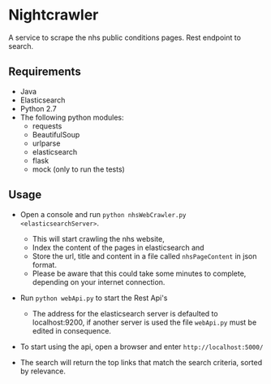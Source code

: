 # Nightcrawler
A service to scrape the nhs public conditions pages. Rest endpoint to search.

## Requirements
- Java
- Elasticsearch
- Python 2.7
- The following python modules:
  - requests
  - BeautifulSoup
  - urlparse
  - elasticsearch
  - flask
  - mock (only to run the tests)

## Usage
- Open a console and run `python nhsWebCrawler.py <elasticsearchServer>`.
  - This will start crawling the nhs website,
  - Index the content of the pages in elasticsearch and
  - Store the url, title and content in a file called `nhsPageContent` in json format.
  - Please be aware that this could take some minutes to complete, depending on your internet connection.

- Run `python webApi.py` to start the Rest Api's
  - The address for the elasticsearch server is defaulted to localhost:9200, if another server is used the file `webApi.py` must be edited in consequence.
 
- To start using the api, open a browser and enter `http://localhost:5000/`
- The search will return the top links that match the search criteria, sorted by relevance. 
